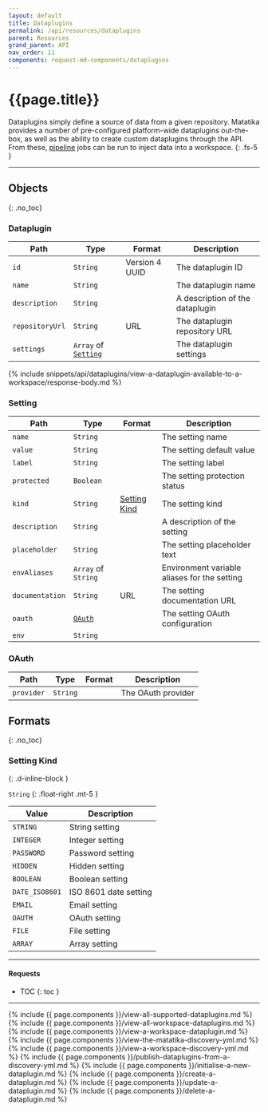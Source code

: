 ```yaml
---
layout: default
title: Dataplugins
permalink: /api/resources/dataplugins
parent: Resources
grand_parent: API
nav_order: 11
components: request-md-components/dataplugins
---
```


# {{page.title}}

Dataplugins simply define a source of data from a given repository. Matatika provides a number of pre-configured platform-wide dataplugins out-the-box, as well as the ability to create custom dataplugins through the API. From these, [pipeline](pipelines) jobs can be run to inject data into a workspace.
{: .fs-5 }

---

## Objects
{: .no_toc}

### Dataplugin

Path | Type | Format | Description
---- | ---- | ------ | -----------
`id` | `String` | Version 4 UUID | The dataplugin ID
`name` | `String` | | The dataplugin name
`description` | `String` | | A description of the dataplugin
`repositoryUrl` | `String` | URL | The dataplugin repository URL
`settings` | `Array` of [`Setting`](#setting) | | The dataplugin settings

{% include snippets/api/dataplugins/view-a-dataplugin-available-to-a-workspace/response-body.md %}

### Setting

Path | Type | Format | Description
---- | ---- | ------ | -----------
`name` | `String` | | The setting name
`value` | `String` | | The setting default value
`label` | `String` | | The setting label
`protected` | `Boolean` | | The setting protection status
`kind` | `String` | [Setting Kind](#setting-kind) | The setting kind
`description` | `String` | | A description of the setting
`placeholder` | `String` | | The setting placeholder text
`envAliases` | `Array` of `String` | | Environment variable aliases for the setting
`documentation` | `String` | URL | The setting documentation URL
`oauth` | [`OAuth`](#oauth) | | The setting OAuth configuration
`env` | `String` | | 

### OAuth

Path | Type | Format | Description
---- | ---- | ------- | -----------
`provider` | `String` | | The OAuth provider

## Formats
{: .no_toc}

### Setting Kind
{: .d-inline-block }

`String`
{: .float-right .mt-5 }

Value | Description
----- | -----------
`STRING` | String setting
`INTEGER` | Integer setting
`PASSWORD` | Password setting 
`HIDDEN` | Hidden setting
`BOOLEAN` | Boolean setting
`DATE_ISO8601` | ISO 8601 date setting
`EMAIL` | Email setting
`OAUTH` | OAuth setting
`FILE` | File setting
`ARRAY` | Array setting

---

#### Requests

- TOC
{: toc }

---

{% include {{ page.components }}/view-all-supported-dataplugins.md %}
{% include {{ page.components }}/view-all-workspace-dataplugins.md %}
{% include {{ page.components }}/view-a-workspace-dataplugin.md %}
{% include {{ page.components }}/view-the-matatika-discovery-yml.md %}
{% include {{ page.components }}/view-a-workspace-discovery-yml.md %}
{% include {{ page.components }}/publish-dataplugins-from-a-discovery-yml.md %}
{% include {{ page.components }}/initialise-a-new-dataplugin.md %}
{% include {{ page.components }}/create-a-dataplugin.md %}
{% include {{ page.components }}/update-a-dataplugin.md %}
{% include {{ page.components }}/delete-a-dataplugin.md %}
